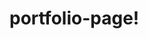 # portfolio-page!
[](https://user-images.githubusercontent.com/46662617/233066844-226a9107-0025-4673-8a04-a9d44f2366e1.jpg)
